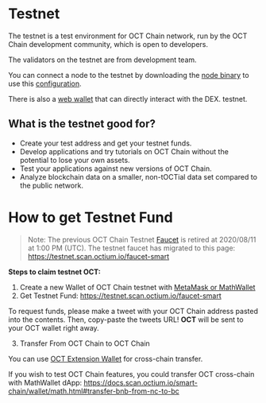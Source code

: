 # Testnet

The testnet is a test environment for OCT Chain network, run by the OCT Chain development community, which is open to developers.

The validators on the testnet are from development team.

You can connect a node to the testnet by downloading the [node binary](https://github.com/OCT20/OCT-chain/node-binary/tree/master/fullnode/testnet/0.6.3-hotfix) to use this [configuration](https://github.com/OCT20/OCT-chain/node-binary/tree/master/fullnode/testnet/0.6.3-hotfix/config).

There is also a [web wallet](https://testnet.scan.octium.io/en/) that can directly interact with the DEX. testnet.

## What is the testnet good for?

- Create your test address and get your testnet funds.
- Develop applications and try tutorials on OCT Chain without the potential to lose your own assets.
- Test your applications against new versions of OCT Chain.
- Analyze blockchain data on a smaller, non-tOCTial data set compared to the public network.

# How to get Testnet Fund

> Note: The previous OCT Chain Testnet [Faucet](https://www.scan.octium.io/en/dex/testnet/address) is retired at 2020/08/11 at 1:00 PM (UTC). The testnet faucet has migrated to this page: https://testnet.scan.octium.io/faucet-smart

**Steps to claim testnet OCT:**

1. Create a new Wallet of OCT Chain testnet with [MetaMask or MathWallet](https://docs.scan.octium.io/wallets/nc-wallets.html)
2. Get Testnet Fund: https://testnet.scan.octium.io/faucet-smart

To request funds, please make a tweet with your OCT Chain address pasted into the contents. Then, copy-paste the tweets URL!
**OCT** will be sent to your OCT wallet right away.

3. Transfer From OCT Chain to OCT Chain

You can use [OCT Extension Wallet](https://docs.scan.octium.io/smart-chain/wallet/shree.html#transfer-testnet-bnb-from-nc-to-bc) for cross-chain transfer.

If you wish to test OCT Chain features, you could transfer OCT cross-chain with MathWallet dApp:
https://docs.scan.octium.io/smart-chain/wallet/math.html#transfer-bnb-from-nc-to-bc